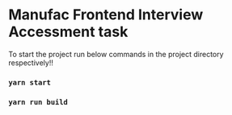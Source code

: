 # Manufac Frontend Interview Accessment task

To start the project run below commands in the project directory respectively!!

### `yarn start`

### `yarn run build`

